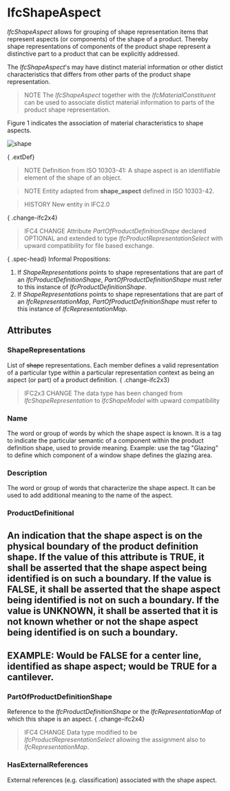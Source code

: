 # IfcShapeAspect

_IfcShapeAspect_ allows for grouping of shape representation items that represent aspects (or components) of the shape of a product. Thereby shape representations of components of the product shape represent a distinctive part to a product that can be explicitly addressed.

The _IfcShapeAspect_'s may have distinct material information or other distict characteristics that differs from other parts of the product shape representation.

> NOTE  The _IfcShapeAspect_ together with the _IfcMaterialConstituent_ can be used to associate distict material information to parts of the product shape representation.

Figure 1 indicates the association of material characteristics to shape aspects.

![shape](../../../../figures/ifcshapeaspect_fig1.png "Figure 1 &mdash; shape aspects for associating material")

{ .extDef}
> NOTE  Definition from ISO 10303-41:
> A shape aspect is an identifiable element of the shape of an object.

> NOTE  Entity adapted from **shape_aspect** defined in ISO 10303-42.

> HISTORY  New entity in IFC2.0

{ .change-ifc2x4}
> IFC4 CHANGE  Attribute _PartOfProductDefinitionShape_ declared OPTIONAL and extended to type _IfcProductRepresentationSelect_ with upward compatibility for file based exchange.

{ .spec-head}
Informal Propositions:

1. If _ShapeRepresentations_ points to shape representations that are part of an _IfcProductDefinitionShape_, _PartOfProductDefinitionShape_ must refer to this instance of _IfcProductDefinitionShape_.
2. If _ShapeRepresentations_ points to shape representations that are part of an _IfcRepresentationMap_, _PartOfProductDefinitionShape_ must refer to this instance of _IfcRepresentationMap_.

## Attributes

### ShapeRepresentations
List of ~~shape~~ representations. Each member defines a valid representation of a particular type within a particular representation context as being an aspect (or part) of a product definition.
{ .change-ifc2x3}
> IFC2x3 CHANGE  The data type has been changed from _IfcShapeRepresentation_ to _IfcShapeModel_ with upward compatibility

### Name
The word or group of words by which the shape aspect is known. It is a tag to indicate the particular semantic of a component within the product definition shape, used to provide meaning. Example: use the tag "Glazing" to define which component of a window shape defines the glazing area.

### Description
The word or group of words that characterize the shape aspect. It can be used to add additional meaning to the name of the aspect.

### ProductDefinitional
An indication that the shape aspect is on the physical boundary of the product definition shape. If the value of this attribute is TRUE, it shall be asserted that the shape aspect being identified is on such a boundary. If the value is FALSE, it shall be asserted that the shape aspect being identified is not on such a boundary. If the value is UNKNOWN, it shall be asserted that it is not known whether or not the shape aspect being identified is on such a boundary.
---
EXAMPLE: Would be FALSE for a center line, identified as shape aspect; would be TRUE for a cantilever.
---

### PartOfProductDefinitionShape
Reference to the _IfcProductDefinitionShape_ or the _IfcRepresentationMap_ of which this shape is an aspect.
{ .change-ifc2x4}
> IFC4 CHANGE  Data type modified to be _IfcProductRepresentationSelect_ allowing the assignment also to _IfcRepresentationMap_.

### HasExternalReferences
External references (e.g. classification) associated with the shape aspect.
